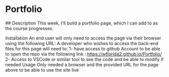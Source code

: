 # Portfolio

## Description
This week, I'll build a portfolio page, which I can add to as the course progresses.

Installation
An end user will only need to access the page via their browser using the following URL: 
A developer who wishes to access the back-end files for this page will need to: 
1- have access to github Account to be able to open the repo via the following link : https://wflorida2.github.io/Portfolio/ 
2- Access to VSCode or similar tool to see the code and be able to modify if needed
Usage
Only needed a browser and the provided URL for the page above to be able to use the site live
